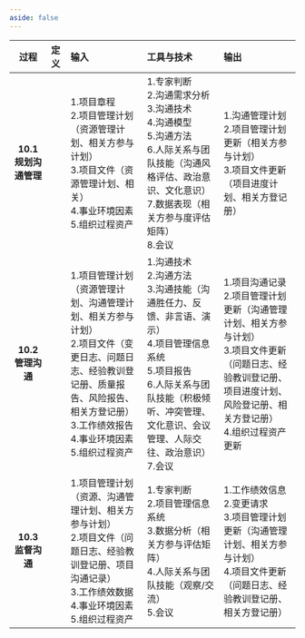 ```yaml
---
aside: false
---
```


<!-- # ITTO图

## 10. 项目沟通管理 -->

| **过程** | **定义** | **输入** | **工具与技术** | **输出** |
| :-: | :- | :- | :- | :- |
| **10.1 规划沟通管理** |  |1.项目章程<br>2.项目管理计划（资源管理计划、相关方参与计划）<br>3.项目文件（资源管理计划、相关）<br>4.事业环境因素<br>5.组织过程资产 | 1.专家判断<br>2.沟通需求分析<br>3.沟通技术<br>4.沟通模型<br>5.沟通方法<br>6.人际关系与团队技能（沟通风格评估、政治意识、文化意识）<br>7.数据表现（相关方参与度评估矩阵）<br>8.会议 | 1.沟通管理计划<br>2.项目管理计划更新（相关方参与计划）<br>3.项目文件更新（项目进度计划、相关方登记册） |
| **10.2 管理沟通** |  |1.项目管理计划（资源管理计划、沟通管理计划、相关方参与计划）<br>2.项目文件（变更日志、问题日志、经验教训登记册、质量报告、风险报告、相关方登记册）<br>3.工作绩效报告<br>4.事业环境因素<br>5.组织过程资产 | 1.沟通技术<br>2.沟通方法<br>3.沟通技能（沟通胜任力、反馈、非言语、演示）<br>4.项目管理信息系统<br>5.项目报告<br>6.人际关系与团队技能（积极倾听、冲突管理、文化意识、会议管理、人际交往、政治意识）<br>7.会议 | 1.项目沟通记录<br>2.项目管理计划更新（沟通管理计划、相关方参与计划）<br>3.项目文件更新（问题日志、经验教训登记册、项目进度计划、风险登记册、相关方登记册）<br>4.组织过程资产更新 |
| **10.3 监督沟通** |  |1.项目管理计划（资源、沟通管理计划、相关方参与计划）<br>2.项目文件（问题日志、经验教训登记册、项目沟通记录）<br>3.工作绩效数据<br>4.事业环境因素<br>5.组织过程资产 | 1.专家判断<br>2.项目管理信息系统<br>3.数据分析（相关方参与评估矩阵）<br>4.人际关系与团队技能（观察/交流）<br>5.会议 | 1.工作绩效信息<br>2.变更请求<br>3.项目管理计划更新（沟通管理计划、相关方参与计划）<br>4.项目文件更新（问题日志、经验教训登记册、相关方登记册） |